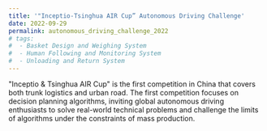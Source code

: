 ```yaml
---
title: '"Inceptio-Tsinghua AIR Cup” Autonomous Driving Challenge'
date: 2022-09-29
permalink: autonomous_driving_challenge_2022
# tags:
#  - Basket Design and Weighing System
#  - Human Following and Monitoring System
#  - Unloading and Return System
---
```


"Inceptio & Tsinghua AIR Cup" is the first competition in China that covers both trunk logistics and urban road. The first competition focuses on decision planning algorithms, inviting global autonomous driving enthusiasts to solve real-world technical problems and challenge the limits of algorithms under the constraints of mass production.



